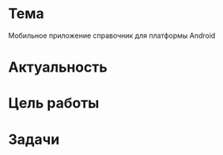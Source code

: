 # Тема

Мобильное приложение справочник для платформы Android

# Актуальность

# Цель работы

# Задачи
